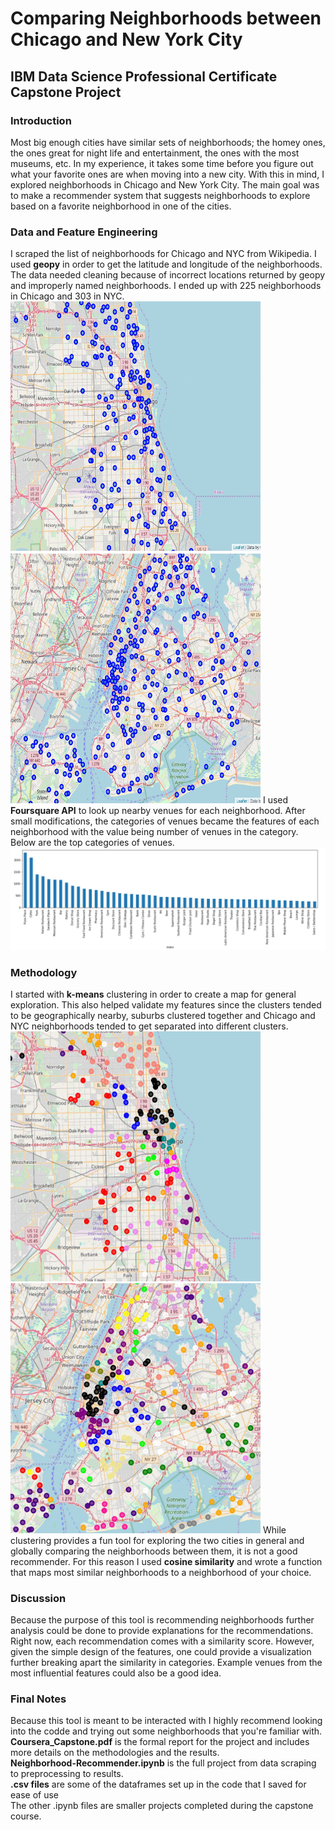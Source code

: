 # Comparing Neighborhoods between Chicago and New York City 
## IBM Data Science Professional Certificate </br> Capstone Project
### Introduction
Most big enough cities have similar sets of neighborhoods; the homey ones, the ones great for night life and entertainment, the ones with the most museums, etc. In my experience, it takes some time before you figure out what your favorite ones are when moving into a new city. With this in mind, I explored neighborhoods in Chicago and New York City. The main goal was to make a recommender system that suggests neighborhoods to explore based on a favorite neighborhood in one of the cities. 
### Data and Feature Engineering
I scraped the list of neighborhoods for Chicago and NYC from Wikipedia. I used **geopy** in order to get the latitude and longitude of the neighborhoods. The data needed cleaning because of incorrect locations returned by geopy and improperly named neighborhoods. I ended up with 225 neighborhoods in Chicago and 303 in NYC. 
<img src="https://github.com/hasgrig/Coursera_Capstone/blob/master/sample_screenshots/Chicago.JPG" alt="chicago" width="400" height="400">
<img src="https://github.com/hasgrig/Coursera_Capstone/blob/master/sample_screenshots/NYC.JPG" alt="NYC" width="400" height="400">
I used **Foursquare API** to look up nearby venues for each neighborhood. After small modifications, the categories of venues became the features of each neighborhood with the value being number of venues in the category. Below are the top categories of venues. 
<img src="https://github.com/hasgrig/Coursera_Capstone/blob/master/sample_screenshots/TopVenues.JPG" alt="TopVenues">
### Methodology
I started with **k-means** clustering in order to create a map for general exploration. This also helped validate my features since the clusters tended to be geographically nearby, suburbs clustered together and Chicago and NYC neighborhoods tended to get separated into different clusters. </br>
<img src="https://github.com/hasgrig/Coursera_Capstone/blob/master/sample_screenshots/Chi_clust.JPG" alt="Chicago clustered" width="400" height="400">
<img src="https://github.com/hasgrig/Coursera_Capstone/blob/master/sample_screenshots/NYC_clust.JPG" alt="NYC clustered" width="400" height="400">
While clustering provides a fun tool for exploring the two cities in general and globally comparing the neighborhoods between them, it is not a good recommender. For this reason I used **cosine similarity** and wrote a function that maps most similar neighborhoods to a neighborhood of your choice. 
<script>
<figure>
  <img src="https://github.com/hasgrig/Coursera_Capstone/blob/master/sample_screenshots/soho_chi.JPG" alt="Soho" width = "400" height = "400">
  <figcaption>Recommendations in Chicago if you like SoHo in NYC</figcaption>
</figure>
<figure>
  <img src="https://github.com/hasgrig/Coursera_Capstone/blob/master/sample_screenshots/wicker_nyc.JPG" alt="Wicker" width = "400" height = "400">
  <figcaption>Recommendations in New York if you like Wicker Park in Chicago</figcaption>
</figure>
</script>

### Discussion
Because the purpose of this tool is recommending neighborhoods further analysis could be done to provide explanations for the recommendations. Right now, each recommendation comes with a similarity score. However, given the simple design of the features, one could provide a visualization further breaking apart the similarity in categories. Example venues from the most influential features could also be a good idea. 
### Final Notes
Because this tool is meant to be interacted with I highly recommend looking into the codde and trying out some neighborhoods that you're familiar with. </br>
**Coursera_Capstone.pdf** is the formal report for the project and includes more details on the methodologies and the results. </br>
**Neighborhood-Recommender.ipynb** is the full project from data scraping to preprocessing to results. </br>
**.csv files** are some of the dataframes set up in the code that I saved for ease of use </br>
The other .ipynb files are smaller projects completed during the capstone course. 
